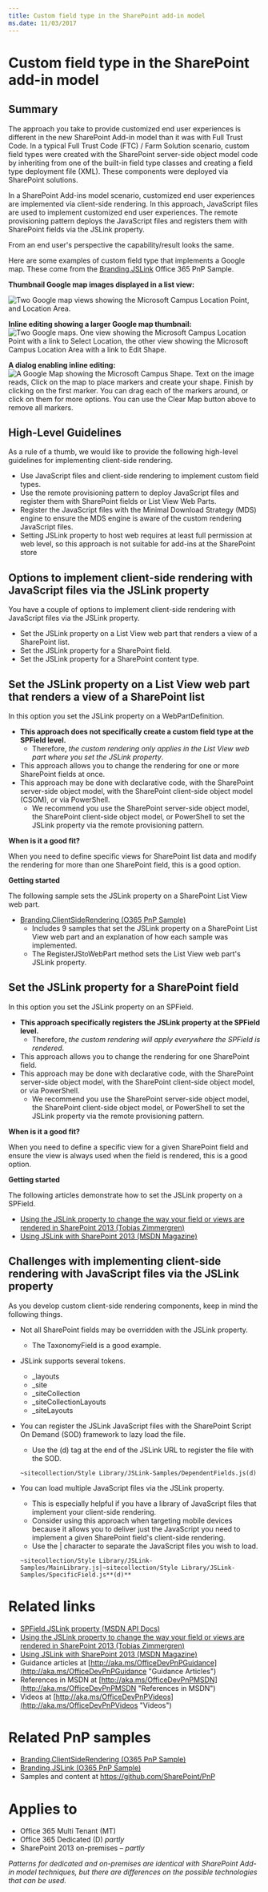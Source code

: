```yaml
---
title: Custom field type in the SharePoint add-in model
ms.date: 11/03/2017
---
```

Custom field type in the SharePoint add-in model
================================================

Summary
-------

The approach you take to provide customized end user experiences is different in the new SharePoint Add-in model than it was with Full Trust Code. In a typical Full Trust Code (FTC) / Farm Solution scenario, custom field types were created with the SharePoint server-side object model code by inheriting from one of the built-in field type classes and creating a field type deployment file (XML). These components were deployed via SharePoint solutions. 

In a SharePoint Add-ins model scenario, customized end user experiences are implemented via client-side rendering. In this approach, JavaScript files are used to implement customized end user experiences. The remote provisioning pattern deploys the JavaScript files and registers them with SharePoint fields via the JSLink property.

From an end user's perspective the capability/result looks the same.

Here are some examples of custom field type that implements a Google map. These come from the [Branding.JSLink](https://github.com/SharePoint/PnP/tree/master/Samples/Branding.JSLink) Office 365 PnP Sample.

**Thumbnail Google map images displayed in a list view:**

![Two Google map views showing the Microsoft Campus Location Point, and Location Area.](https://github.com/SharePoint/PnP/blob/master/Samples/Branding.JSLink/readme-images/GoogleMaps.png)

**Inline editing showing a larger Google map thumbnail:**
![Two Google maps. One view showing the Microsoft Campus Location Point with a link to Select Location, the other view showing the Microsoft Campus Location Area with a link to Edit Shape.](https://github.com/SharePoint/PnP/blob/master/Samples/Branding.JSLink/readme-images/GoogleMaps_Edit.png)

**A dialog enabling inline editing:**
![A Google Map showing the Microsoft Campus Shape. Text on the image reads, Click on the map to place markers and create your shape. Finish by clicking on the first marker. You can drag each of the markers around, or click on them for more options. You can use the Clear Map button above to remove all markers.](https://github.com/SharePoint/PnP/blob/master/Samples/Branding.JSLink/readme-images/GoogleMaps_Shape_Edit.png)

High-Level Guidelines
---------------------

As a rule of a thumb, we would like to provide the following high-level guidelines for implementing client-side rendering.

- Use JavaScript files and client-side rendering to implement custom field types.
- Use the remote provisioning pattern to deploy JavaScript files and register them with SharePoint fields or List View Web Parts.
- Register the JavaScript files with the Minimal Download Strategy (MDS) engine to ensure the MDS engine is aware of the custom rendering JavaScript files.
- Setting JSLink property to host web requires at least full permission at web level, so this approach is not suitable for add-ins at the SharePoint store

Options to implement client-side rendering with JavaScript files via the JSLink property
----------------------------------------------------------------------------------------

You have a couple of options to implement client-side rendering with JavaScript files via the JSLink property.

- Set the JSLink property on a List View web part that renders a view of a SharePoint list.	
- Set the JSLink property for a SharePoint field. 
- Set the JSLink property for a SharePoint content type. 
	

Set the JSLink property on a List View web part that renders a view of a SharePoint list
-----------------------------------------------------------------------------------------
In this option you set the JSLink property on a WebPartDefinition.
	
- **This approach does not specifically create a custom field type at the SPField level.**
	+ Therefore, *the custom rendering only applies in the List View web part where you set the JSLink property*.
- This approach allows you to change the rendering for one or more SharePoint fields at once.
- This approach may be done with declarative code, with the SharePoint server-side object model, with the SharePoint client-side object model (CSOM), or via PowerShell.
	+ We recommend you use the SharePoint server-side object model, the SharePoint client-side object model, or PowerShell to set the JSLink property via the remote provisioning pattern.

**When is it a good fit?**

When you need to define specific views for SharePoint list data and modify the rendering for more than one SharePoint field, this is a good option.

**Getting started**

The following sample sets the JSLink property on a SharePoint List View web part.

- [Branding.ClientSideRendering (O365 PnP Sample)](https://github.com/SharePoint/PnP/tree/master/Samples/Branding.ClientSideRendering)
	+ Includes 9 samples that set the JSLink property on a SharePoint List View web part and an explanation of how each sample was implemented.
	+ The RegisterJStoWebPart method sets the List View web part's JSLink property. 

Set the JSLink property for a SharePoint field
----------------------------------------------

In this option you set the JSLink property on an SPField.
	
- **This approach specifically registers the JSLink property at the SPField level.**
	+ Therefore, *the custom rendering will apply everywhere the SPField is rendered*.
- This approach allows you to change the rendering for one SharePoint field.
- This approach may be done with declarative code, with the SharePoint server-side object model, with the SharePoint client-side object model, or via PowerShell.
	+ We recommend you use the SharePoint server-side object model, the SharePoint client-side object model, or PowerShell to set the JSLink property via the remote provisioning pattern.

**When is it a good fit?**

When you need to define a specific view for a given SharePoint field and ensure the view is always used when the field is rendered, this is a good option.

**Getting started**

The following articles demonstrate how to set the JSLink property on a SPField.

- [Using the JSLink property to change the way your field or views are rendered in SharePoint 2013 (Tobias Zimmergren)](http://zimmergren.net/technical/sp-2013-using-the-spfield-jslink-property-to-change-the-way-your-field-is-rendered-in-sharepoint-2013)
- [Using JSLink with SharePoint 2013 (MSDN Magazine)](https://msdn.microsoft.com/en-us/magazine/dn745867.aspx)

Challenges with implementing client-side rendering with JavaScript files via the JSLink property
------------------------------------------------------------------------------------------------

As you develop custom client-side rendering components, keep in mind the following things.

- Not all SharePoint fields may be overridden with the JSLink property.
	+ The TaxonomyField is a good example.
- JSLink supports several tokens.
	+ _layouts
	+ _site
	+ _siteCollection
	+ _siteCollectionLayouts
	+ _siteLayouts
- You can register the JSLink JavaScript files with the SharePoint Script On Demand (SOD) framework to lazy load the file.
	- Use the (d) tag at the end of the JSLink URL to register the file with the SOD.
 
	```
	~sitecollection/Style Library/JSLink-Samples/DependentFields.js(d)
	```
- You can load multiple JavaScript files via the JSLink property.
	+ This is especially helpful if you have a library of JavaScript files that implement your client-side rendering.
	+ Consider using this approach when targeting mobile devices because it allows you to deliver just the JavaScript you need to implement a given SharePoint field's client-side rendering.
	+ Use the | character to separate the JavaScript files you wish to load. 
	
	```
	~sitecollection/Style Library/JSLink-Samples/MainLibrary.js|~sitecollection/Style Library/JSLink-Samples/SpecificField.js**(d)**
	```

Related links
=============
- [SPField.JSLink property (MSDN API Docs)](https://msdn.microsoft.com/en-us/library/microsoft.sharepoint.spfield.jslink.aspx)
- [Using the JSLink property to change the way your field or views are rendered in SharePoint 2013 (Tobias Zimmergren)](http://zimmergren.net/technical/sp-2013-using-the-spfield-jslink-property-to-change-the-way-your-field-is-rendered-in-sharepoint-2013)
- [Using JSLink with SharePoint 2013 (MSDN Magazine)](https://msdn.microsoft.com/en-us/magazine/dn745867.aspx)
- Guidance articles at [http://aka.ms/OfficeDevPnPGuidance](http://aka.ms/OfficeDevPnPGuidance "Guidance Articles")
- References in MSDN at [http://aka.ms/OfficeDevPnPMSDN](http://aka.ms/OfficeDevPnPMSDN "References in MSDN")
- Videos at [http://aka.ms/OfficeDevPnPVideos](http://aka.ms/OfficeDevPnPVideos "Videos")

Related PnP samples
===================

- [Branding.ClientSideRendering (O365 PnP Sample)](https://github.com/SharePoint/PnP/tree/master/Samples/Branding.ClientSideRendering)
- [Branding.JSLink (O365 PnP Sample)](https://github.com/SharePoint/PnP/tree/master/Samples/Branding.JSLink)
- Samples and content at https://github.com/SharePoint/PnP

Applies to
==========
- Office 365 Multi Tenant (MT)
- Office 365 Dedicated (D) *partly*
- SharePoint 2013 on-premises – *partly*

*Patterns for dedicated and on-premises are identical with SharePoint Add-in model techniques, but there are differences on the possible technologies that can be used.*
